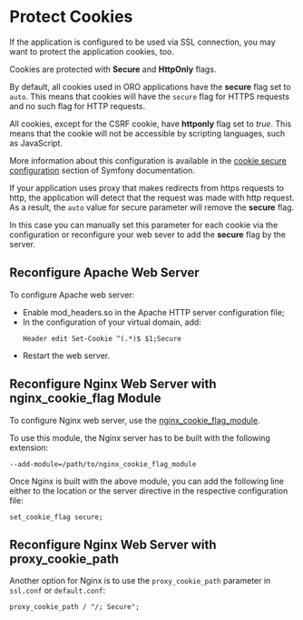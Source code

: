 <a id="dev-guide-setup-protect-cookies"></a>

# Protect Cookies

If the application is configured to be used via SSL connection, you may want to protect the application cookies, too.

Cookies are protected with **Secure** and **HttpOnly** flags.

By default, all cookies used in ORO applications have the **secure** flag set to `auto`. This means that cookies will have the `secure` flag for HTTPS requests and no such flag for HTTP requests.

All cookies, except for the CSRF cookie, have **httponly** flag set to *true*. This means that the cookie will not be accessible
by scripting languages, such as JavaScript.

More information about this configuration is available in the <a href="https://symfony.com/doc/4.4/reference/configuration/framework.html#cookie-secure" target="_blank">cookie secure configuration</a> section of Symfony documentation.

If your application uses proxy that makes redirects from https requests to http, the application will detect that
the request was made with http request. As a result, the `auto` value for secure parameter will remove the **secure** flag.

In this case you can manually set this parameter for each cookie via the configuration or reconfigure your web sever
to add the **secure** flag by the server.

## Reconfigure Apache Web Server

To configure Apache web server:

- Enable mod_headers.so in the Apache HTTP server configuration file;
- In the configuration of your virtual domain, add:
  ```none
  Header edit Set-Cookie ^(.*)$ $1;Secure
  ```
- Restart the web server.

## Reconfigure Nginx Web Server with nginx_cookie_flag Module

To configure Nginx web server, use the <a href="https://github.com/AirisX/nginx_cookie_flag_module" target="_blank">nginx_cookie_flag_module</a>.

To use this module, the Nginx server has to be built with the following extension:

```none
--add-module=/path/to/nginx_cookie_flag_module
```

Once Nginx is built with the above module, you can add the following line either to the location or the server
directive in the respective configuration file:

```none
set_cookie_flag secure;
```

## Reconfigure Nginx Web Server with proxy_cookie_path

Another option for Nginx is to use the `proxy_cookie_path` parameter in `ssl.conf` or `default.conf`:

```none
proxy_cookie_path / "/; Secure";
```

<!-- Frontend -->
